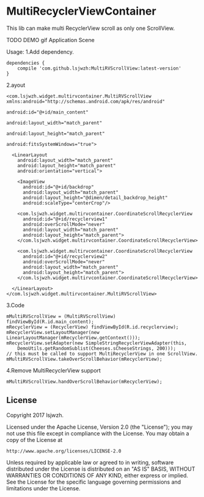 MultiRecyclerViewContainer
===================================

This lib can make multi RecyclerView scroll as only one ScrollView.

TODO
DEMO gif
Application Scene

Usage:
1.Add dependency.
```
dependencies {
    compile 'com.github.lsjwzh:MultiRVScrollView:latest-version'
}
```
2.ayout
```
<com.lsjwzh.widget.multirvcontainer.MultiRVScrollView xmlns:android="http://schemas.android.com/apk/res/android"
                                                      android:id="@+id/main_content"
                                                      android:layout_width="match_parent"
                                                      android:layout_height="match_parent"
                                                      android:fitsSystemWindows="true">

  <LinearLayout
    android:layout_width="match_parent"
    android:layout_height="match_parent"
    android:orientation="vertical">

    <ImageView
      android:id="@+id/backdrop"
      android:layout_width="match_parent"
      android:layout_height="@dimen/detail_backdrop_height"
      android:scaleType="centerCrop"/>

    <com.lsjwzh.widget.multirvcontainer.CoordinateScrollRecyclerView
      android:id="@+id/recyclerview1"
      android:overScrollMode="never"
      android:layout_width="match_parent"
      android:layout_height="match_parent">
    </com.lsjwzh.widget.multirvcontainer.CoordinateScrollRecyclerView>

    <com.lsjwzh.widget.multirvcontainer.CoordinateScrollRecyclerView
      android:id="@+id/recyclerview2"
      android:overScrollMode="never"
      android:layout_width="match_parent"
      android:layout_height="match_parent">
    </com.lsjwzh.widget.multirvcontainer.CoordinateScrollRecyclerView>

  </LinearLayout>
</com.lsjwzh.widget.multirvcontainer.MultiRVScrollView>
```
3.Code

    mMultiRVScrollView = (MultiRVScrollView) findViewById(R.id.main_content);
    mRecyclerView = (RecyclerView) findViewById(R.id.recyclerview);
    mRecyclerView.setLayoutManager(new LinearLayoutManager(mRecyclerView.getContext()));
    mRecyclerView.setAdapter(new SimpleStringRecyclerViewAdapter(this,
        DemoUtils.getRandomSublist(Cheeses.sCheeseStrings, 200)));
    // this must be called to support MultiRecyclerView in one ScrollView.
    mMultiRVScrollView.takeOverScrollBehavior(mRecyclerView);

4.Remove MultiRecyclerView support

    mMultiRVScrollView.handOverScrollBehavior(mRecyclerView);


License
-------

Copyright 2017 lsjwzh.

Licensed under the Apache License, Version 2.0 (the "License");
you may not use this file except in compliance with the License.
You may obtain a copy of the License at

    http://www.apache.org/licenses/LICENSE-2.0

Unless required by applicable law or agreed to in writing, software
distributed under the License is distributed on an "AS IS" BASIS,
WITHOUT WARRANTIES OR CONDITIONS OF ANY KIND, either express or implied.
See the License for the specific language governing permissions and
limitations under the License.
